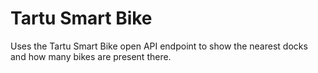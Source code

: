 # Tartu Smart Bike

Uses the Tartu Smart Bike open API endpoint to show the nearest docks and how many bikes are present there.
